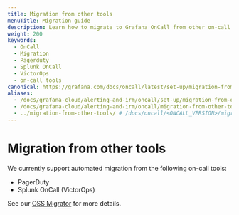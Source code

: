 ```yaml
---
title: Migration from other tools
menuTitle: Migration guide
description: Learn how to migrate to Grafana OnCall from other on-call tools
weight: 200
keywords:
  - OnCall
  - Migration
  - Pagerduty
  - Splunk OnCall
  - VictorOps
  - on-call tools
canonical: https://grafana.com/docs/oncall/latest/set-up/migration-from-other-tools/
aliases:
  - /docs/grafana-cloud/alerting-and-irm/oncall/set-up/migration-from-other-tools
  - /docs/grafana-cloud/alerting-and-irm/oncall/migration-from-other-tools
  - ../migration-from-other-tools/ # /docs/oncall/<ONCALL_VERSION>/migration-from-other-tools/
---
```


# Migration from other tools

We currently support automated migration from the following on-call tools:

- PagerDuty
- Splunk OnCall (VictorOps)

See our [OSS Migrator](https://github.com/grafana/oncall/tree/dev/tools/migrators) for more details.
